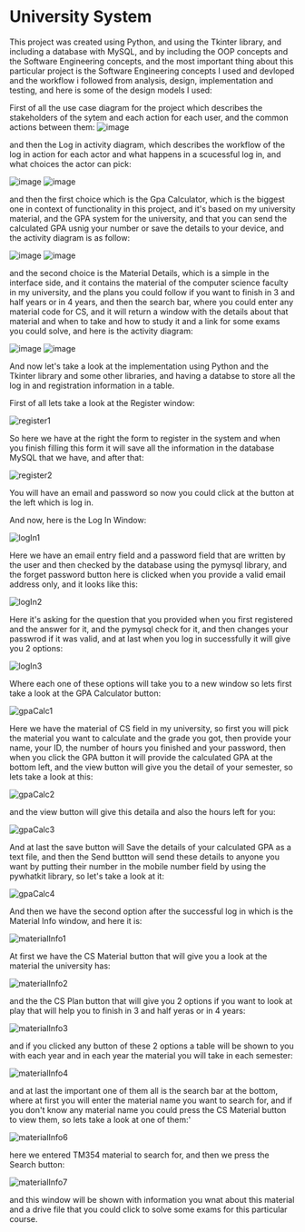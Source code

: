 # University System

This project was created using Python, and using the Tkinter library, and including a database with MySQL, 
and by including the OOP concepts and the Software Engineering concepts, and the most important thing about this particular project is 
the Software Engineering concepts I used and devloped and the workflow i followed from analysis, design, implementation and testing, and here is some 
of the design models I used:

First of all the use case diagram for the project which describes the stakeholders of the sytem and each action for each user, and the common 
actions between them:
![image](https://user-images.githubusercontent.com/74671857/155380605-e42c5090-c47d-444b-9560-73dc59873920.png)

and then the Log in activity diagram, which describes the workflow of the log in action for each actor and what happens in a scucessful log in, and 
what choices the actor can pick:

![image](https://user-images.githubusercontent.com/74671857/155380761-4e3d2aa5-fa60-4a58-969a-d2ee4743fcdb.png)
![image](https://user-images.githubusercontent.com/74671857/155380835-8d53082f-7787-4f3d-adae-866981eb059f.png)


and then the first choice which is the Gpa Calculator, which is the biggest one in context of functionality in this project, and it's based on my university material,
and the GPA system for the university, and that you can send the calculated GPA usnig your number or save the details to your device, and the activity diagram is as 
follow:

![image](https://user-images.githubusercontent.com/74671857/155380966-35425e9c-a448-447e-a7c3-99e633bd8f3d.png)
![image](https://user-images.githubusercontent.com/74671857/155381038-38347653-7167-4e8d-a1f5-f60cbee0c230.png)


and the second choice is the Material Details, which is a simple in the interface side, and it contains the material of the computer science faculty in my university,
and the plans you could follow if you want to finish in 3 and half years or in 4 years, and then the search bar, where you could enter any material code for CS, and
it will return a window with the details about that material and when to take and how to study it and a link for some exams you could solve, and here is the activity 
diagram:

![image](https://user-images.githubusercontent.com/74671857/155381171-9acd14df-c4e1-4bd6-8461-ce52aef9ca76.png)
![image](https://user-images.githubusercontent.com/74671857/155381242-195f5be2-4d6f-4e59-8836-385106f3c101.png)


And now let's take a look at the implementation using Python and the Tkinter library and some other libraries, and having a databse to store all the log in and registration information in a table.

First of all lets take a look at the Register window:

![register1](https://user-images.githubusercontent.com/74671857/155679889-e1725e6e-13ae-4472-a79f-744aca08c913.JPG)

So here we have at the right the form to register in the system and when you finish filling this form it will save all the information in the database MySQL that we have, and after that:

![register2](https://user-images.githubusercontent.com/74671857/155680092-98f247e4-b4c8-4c2a-be3c-59f160b7560f.JPG)

You will have an email and password so now you could click at the button at the left which is log in.

And now, here is the Log In Window:

![logIn1](https://user-images.githubusercontent.com/74671857/155678934-cfbf74e9-7c1c-47c8-8e0f-0013fae6a56d.JPG)

Here we have an email entry field and a password field that are written by the user and then checked by the database using the pymysql library, and the forget password button here is clicked when you provide a valid email address only, and it looks like this:

![logIn2](https://user-images.githubusercontent.com/74671857/155679234-34c61eab-5add-416b-b0d0-9d63dd28035f.JPG)

Here it's asking for the question that you provided when you first registered and the answer for it, and the pymysql check for it, and then changes your passwrod if it was valid, and at last when you log in successfully it will give you 2 options:

![logIn3](https://user-images.githubusercontent.com/74671857/155679581-12b6795b-5565-42ce-ae67-3a0e5b6e70c4.JPG)

Where each one of these options will take you to a new window so lets first take a look at the GPA Calculator button:

![gpaCalc1](https://user-images.githubusercontent.com/74671857/155680253-8fb89974-a97d-48f3-9abb-e69ccb3d0148.JPG)

Here we have the material of CS field in my university, so first you will pick the material you want to calculate and the grade you got, then provide your name, your ID, the number of hours you finished and your password, then when you click the GPA button it will provide the calculated GPA at the bottom left, and the view button will give you the detail of your semester, so lets take a look at this:

![gpaCalc2](https://user-images.githubusercontent.com/74671857/155680853-1693c72c-db43-45ce-8bb4-b0360b419a45.JPG)

and the view button will give this detaila and also the hours left for you:

![gpaCalc3](https://user-images.githubusercontent.com/74671857/155683555-254cfef8-659e-48ec-808a-3f608efd8091.JPG)

And at last the save button will Save the details of your calculated GPA as a text file, and then the Send buttton will send these details to anyone you want by putting their number in the mobile number field by using the pywhatkit library, so let's take a look at it:

![gpaCalc4](https://user-images.githubusercontent.com/74671857/155684066-4c207ee5-e827-4483-aa2c-9b0b28a1441f.JPG)

And then we have the second option after the successful log in which is the Material Info window, and here it is:

![materialInfo1](https://user-images.githubusercontent.com/74671857/155684267-45e35360-68fd-40a5-89f9-7a7ecc6c2294.JPG)

At first we have the CS Material button that will give you a look at the material the university has:

![materialInfo2](https://user-images.githubusercontent.com/74671857/155684770-37acc3ab-09ae-4e0e-9a08-dda936ee1302.JPG)

and the the CS Plan button that will give you 2 options if you want to look at play that will help you to finish in 3 and half yeras or in 4 years:

![materialInfo3](https://user-images.githubusercontent.com/74671857/155684917-88b02577-be8c-4e35-95b1-dff284a4fb4e.JPG)

and if you clicked any button of these 2 options a table will be shown to you with each year and in each year the material you will take in each semester:

![materialInfo4](https://user-images.githubusercontent.com/74671857/155685187-2eb71850-2190-4643-9fc9-f162206eeb3e.JPG)

and at last the important one of them all is the search bar at the bottom, where at first you will enter the material name you want to search for, and if you don't know any material name you could press the CS Material button to view them, so lets take a look at one of them:'

![materialInfo6](https://user-images.githubusercontent.com/74671857/155685541-84481eab-2cbd-43dc-b5f8-85f21ed90839.JPG)

here we entered TM354 material to search for, and then we press the Search button:

![materialInfo7](https://user-images.githubusercontent.com/74671857/155685718-0629e2ce-e2a2-4676-9331-2be38f5b6362.JPG)

and this window will be shown with information you wnat about this material and a drive file that you could click to solve some exams for this particular course.


